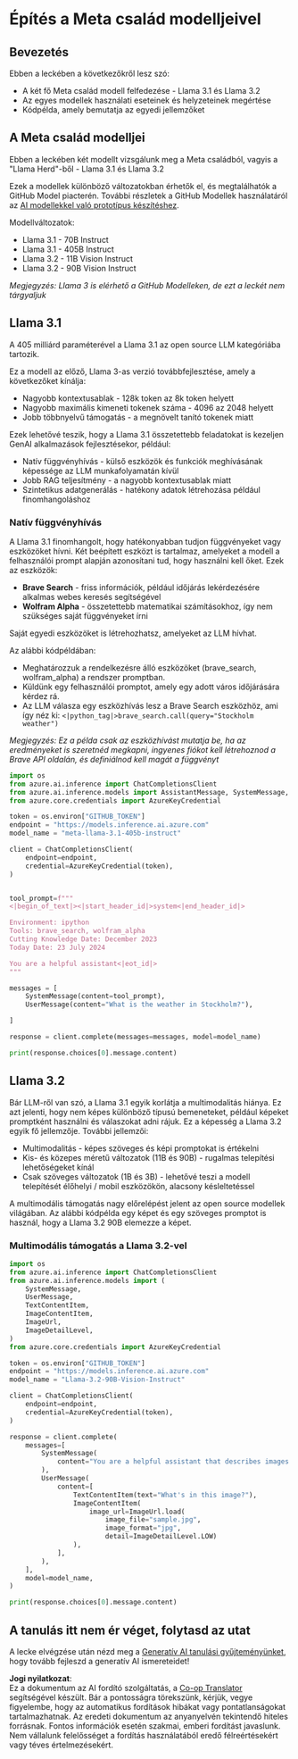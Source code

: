 <!--
CO_OP_TRANSLATOR_METADATA:
{
  "original_hash": "4c2a0b0c738b649ef049fb99a23be661",
  "translation_date": "2025-07-09T19:12:34+00:00",
  "source_file": "21-meta/README.md",
  "language_code": "hu"
}
-->
# Építés a Meta család modelljeivel

## Bevezetés

Ebben a leckében a következőkről lesz szó:

- A két fő Meta család modell felfedezése - Llama 3.1 és Llama 3.2
- Az egyes modellek használati eseteinek és helyzeteinek megértése
- Kódpélda, amely bemutatja az egyedi jellemzőket

## A Meta család modelljei

Ebben a leckében két modellt vizsgálunk meg a Meta családból, vagyis a "Llama Herd"-ből - Llama 3.1 és Llama 3.2

Ezek a modellek különböző változatokban érhetők el, és megtalálhatók a GitHub Model piacterén. További részletek a GitHub Modellek használatáról az [AI modellekkel való prototípus készítéshez](https://docs.github.com/en/github-models/prototyping-with-ai-models?WT.mc_id=academic-105485-koreyst).

Modellváltozatok:
- Llama 3.1 - 70B Instruct
- Llama 3.1 - 405B Instruct
- Llama 3.2 - 11B Vision Instruct
- Llama 3.2 - 90B Vision Instruct

*Megjegyzés: Llama 3 is elérhető a GitHub Modelleken, de ezt a leckét nem tárgyaljuk*

## Llama 3.1

A 405 milliárd paraméterével a Llama 3.1 az open source LLM kategóriába tartozik.

Ez a modell az előző, Llama 3-as verzió továbbfejlesztése, amely a következőket kínálja:

- Nagyobb kontextusablak - 128k token az 8k token helyett
- Nagyobb maximális kimeneti tokenek száma - 4096 az 2048 helyett
- Jobb többnyelvű támogatás - a megnövelt tanító tokenek miatt

Ezek lehetővé teszik, hogy a Llama 3.1 összetettebb feladatokat is kezeljen GenAI alkalmazások fejlesztésekor, például:
- Natív függvényhívás - külső eszközök és funkciók meghívásának képessége az LLM munkafolyamatán kívül
- Jobb RAG teljesítmény - a nagyobb kontextusablak miatt
- Szintetikus adatgenerálás - hatékony adatok létrehozása például finomhangoláshoz

### Natív függvényhívás

A Llama 3.1 finomhangolt, hogy hatékonyabban tudjon függvényeket vagy eszközöket hívni. Két beépített eszközt is tartalmaz, amelyeket a modell a felhasználói prompt alapján azonosítani tud, hogy használni kell őket. Ezek az eszközök:

- **Brave Search** - friss információk, például időjárás lekérdezésére alkalmas webes keresés segítségével
- **Wolfram Alpha** - összetettebb matematikai számításokhoz, így nem szükséges saját függvényeket írni

Saját egyedi eszközöket is létrehozhatsz, amelyeket az LLM hívhat.

Az alábbi kódpéldában:

- Meghatározzuk a rendelkezésre álló eszközöket (brave_search, wolfram_alpha) a rendszer promptban.
- Küldünk egy felhasználói promptot, amely egy adott város időjárására kérdez rá.
- Az LLM válasza egy eszközhívás lesz a Brave Search eszközhöz, ami így néz ki: `<|python_tag|>brave_search.call(query="Stockholm weather")`

*Megjegyzés: Ez a példa csak az eszközhívást mutatja be, ha az eredményeket is szeretnéd megkapni, ingyenes fiókot kell létrehoznod a Brave API oldalán, és definiálnod kell magát a függvényt*

```python 
import os
from azure.ai.inference import ChatCompletionsClient
from azure.ai.inference.models import AssistantMessage, SystemMessage, UserMessage
from azure.core.credentials import AzureKeyCredential

token = os.environ["GITHUB_TOKEN"]
endpoint = "https://models.inference.ai.azure.com"
model_name = "meta-llama-3.1-405b-instruct"

client = ChatCompletionsClient(
    endpoint=endpoint,
    credential=AzureKeyCredential(token),
)


tool_prompt=f"""
<|begin_of_text|><|start_header_id|>system<|end_header_id|>

Environment: ipython
Tools: brave_search, wolfram_alpha
Cutting Knowledge Date: December 2023
Today Date: 23 July 2024

You are a helpful assistant<|eot_id|>
"""

messages = [
    SystemMessage(content=tool_prompt),
    UserMessage(content="What is the weather in Stockholm?"),

]

response = client.complete(messages=messages, model=model_name)

print(response.choices[0].message.content)
```

## Llama 3.2

Bár LLM-ről van szó, a Llama 3.1 egyik korlátja a multimodalitás hiánya. Ez azt jelenti, hogy nem képes különböző típusú bemeneteket, például képeket promptként használni és válaszokat adni rájuk. Ez a képesség a Llama 3.2 egyik fő jellemzője. További jellemzői:

- Multimodalitás - képes szöveges és képi promptokat is értékelni
- Kis- és közepes méretű változatok (11B és 90B) - rugalmas telepítési lehetőségeket kínál
- Csak szöveges változatok (1B és 3B) - lehetővé teszi a modell telepítését élőhelyi / mobil eszközökön, alacsony késleltetéssel

A multimodális támogatás nagy előrelépést jelent az open source modellek világában. Az alábbi kódpélda egy képet és egy szöveges promptot is használ, hogy a Llama 3.2 90B elemezze a képet.

### Multimodális támogatás a Llama 3.2-vel

```python 
import os
from azure.ai.inference import ChatCompletionsClient
from azure.ai.inference.models import (
    SystemMessage,
    UserMessage,
    TextContentItem,
    ImageContentItem,
    ImageUrl,
    ImageDetailLevel,
)
from azure.core.credentials import AzureKeyCredential

token = os.environ["GITHUB_TOKEN"]
endpoint = "https://models.inference.ai.azure.com"
model_name = "Llama-3.2-90B-Vision-Instruct"

client = ChatCompletionsClient(
    endpoint=endpoint,
    credential=AzureKeyCredential(token),
)

response = client.complete(
    messages=[
        SystemMessage(
            content="You are a helpful assistant that describes images in details."
        ),
        UserMessage(
            content=[
                TextContentItem(text="What's in this image?"),
                ImageContentItem(
                    image_url=ImageUrl.load(
                        image_file="sample.jpg",
                        image_format="jpg",
                        detail=ImageDetailLevel.LOW)
                ),
            ],
        ),
    ],
    model=model_name,
)

print(response.choices[0].message.content)
```

## A tanulás itt nem ér véget, folytasd az utat

A lecke elvégzése után nézd meg a [Generatív AI tanulási gyűjteményünket](https://aka.ms/genai-collection?WT.mc_id=academic-105485-koreyst), hogy tovább fejleszd a generatív AI ismereteidet!

**Jogi nyilatkozat**:  
Ez a dokumentum az AI fordító szolgáltatás, a [Co-op Translator](https://github.com/Azure/co-op-translator) segítségével készült. Bár a pontosságra törekszünk, kérjük, vegye figyelembe, hogy az automatikus fordítások hibákat vagy pontatlanságokat tartalmazhatnak. Az eredeti dokumentum az anyanyelvén tekintendő hiteles forrásnak. Fontos információk esetén szakmai, emberi fordítást javaslunk. Nem vállalunk felelősséget a fordítás használatából eredő félreértésekért vagy téves értelmezésekért.